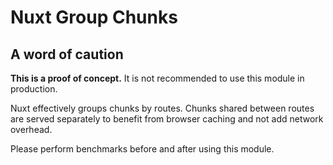 # Nuxt Group Chunks

## A word of caution

**This is a proof of concept.** It is not recommended to use this module in production.

Nuxt effectively groups chunks by routes. Chunks shared between routes are served separately to benefit from browser caching and not add network overhead.

Please perform benchmarks before and after using this module.

